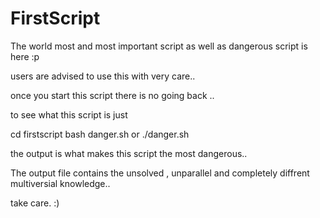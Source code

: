 # FirstScript
The world most and most important script as well as dangerous script is here :p

users are advised to use this with very care..

once you start this script there is no going back .. 

to see what this script is just

cd firstscript
bash danger.sh or ./danger.sh


the output is what makes this script the most dangerous..

The output file contains the unsolved , unparallel and completely diffrent multiversial knowledge..

take care. :)

